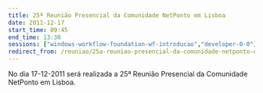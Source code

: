 ```yaml
---
title: 25ª Reunião Presencial da Comunidade NetPonto em Lisboa
date: 2011-12-17
start_time: 09:45
end_time: 13:30
sessions: ["windows-workflow-foundation-wf-introducao","developer-0-0"]
redirect_from: /reuniao/25a-reuniao-presencial-da-comunidade-netponto-em-lisboa/
---
```

No dia 17-12-2011 será realizada a 25ª Reunião Presencial da Comunidade NetPonto em Lisboa.